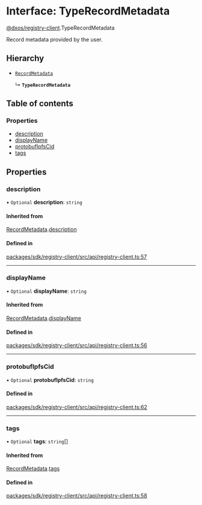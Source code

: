 # Interface: TypeRecordMetadata

[@dxos/registry-client](../modules/dxos_registry_client.md).TypeRecordMetadata

Record metadata provided by the user.

## Hierarchy

- [`RecordMetadata`](dxos_registry_client.RecordMetadata.md)

  ↳ **`TypeRecordMetadata`**

## Table of contents

### Properties

- [description](dxos_registry_client.TypeRecordMetadata.md#description)
- [displayName](dxos_registry_client.TypeRecordMetadata.md#displayname)
- [protobufIpfsCid](dxos_registry_client.TypeRecordMetadata.md#protobufipfscid)
- [tags](dxos_registry_client.TypeRecordMetadata.md#tags)

## Properties

### description

• `Optional` **description**: `string`

#### Inherited from

[RecordMetadata](dxos_registry_client.RecordMetadata.md).[description](dxos_registry_client.RecordMetadata.md#description)

#### Defined in

[packages/sdk/registry-client/src/api/registry-client.ts:57](https://github.com/dxos/dxos/blob/32ae9b579/packages/sdk/registry-client/src/api/registry-client.ts#L57)

___

### displayName

• `Optional` **displayName**: `string`

#### Inherited from

[RecordMetadata](dxos_registry_client.RecordMetadata.md).[displayName](dxos_registry_client.RecordMetadata.md#displayname)

#### Defined in

[packages/sdk/registry-client/src/api/registry-client.ts:56](https://github.com/dxos/dxos/blob/32ae9b579/packages/sdk/registry-client/src/api/registry-client.ts#L56)

___

### protobufIpfsCid

• `Optional` **protobufIpfsCid**: `string`

#### Defined in

[packages/sdk/registry-client/src/api/registry-client.ts:62](https://github.com/dxos/dxos/blob/32ae9b579/packages/sdk/registry-client/src/api/registry-client.ts#L62)

___

### tags

• `Optional` **tags**: `string`[]

#### Inherited from

[RecordMetadata](dxos_registry_client.RecordMetadata.md).[tags](dxos_registry_client.RecordMetadata.md#tags)

#### Defined in

[packages/sdk/registry-client/src/api/registry-client.ts:58](https://github.com/dxos/dxos/blob/32ae9b579/packages/sdk/registry-client/src/api/registry-client.ts#L58)
